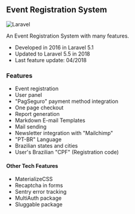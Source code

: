 ## Event Registration System

![Laravel](https://img.shields.io/badge/Laravel-v5.5-%23F60000.svg)
 
An Event Registration System with many features.

- Developed in 2016 in Laravel 5.1
- Updated to Laravel 5.5 in 2018
- Last feature update: 04/2018

### Features

- Event registration
- User panel
- "PagSeguro" payment method integration
- One page checkout
- Report generation
- Markdown E-mail Templates
- Mail sending
- Newsletter integration with "Mailchimp"
- "PT-BR" Language
- Brazilian states and cities
- User's Brazilian "CPF" (Registration code)

#### Other Tech Features

- MaterializeCSS
- Recaptcha in forms
- Sentry error tracking
- MultiAuth package
- Sluggable package

